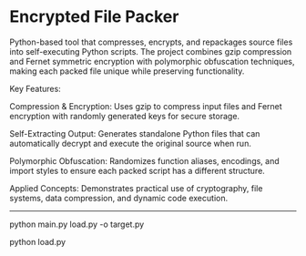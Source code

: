 # Encrypted File Packer

Python-based tool that compresses, encrypts, and repackages source files into self-executing Python scripts. The project combines gzip compression and Fernet symmetric encryption with polymorphic obfuscation techniques, making each packed file unique while preserving functionality.

Key Features:

Compression & Encryption: Uses gzip to compress input files and Fernet encryption with randomly generated keys for secure storage.

Self-Extracting Output: Generates standalone Python files that can automatically decrypt and execute the original source when run.

Polymorphic Obfuscation: Randomizes function aliases, encodings, and import styles to ensure each packed script has a different structure.

Applied Concepts: Demonstrates practical use of cryptography, file systems, data compression, and dynamic code execution.


----------------------------------------------

python main.py load.py -o target.py

python load.py
